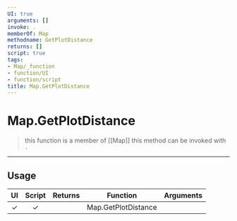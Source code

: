 ```yaml
---
UI: true
arguments: []
invoke: .
memberOf: Map
methodname: GetPlotDistance
returns: []
script: true
tags:
- Map/_function
- function/UI
- function/script
title: Map.GetPlotDistance
---
```

# Map.GetPlotDistance
> this function is a member of [[Map]]
> this method can be invoked with `.`
-----
## Usage
|  UI | Script | Returns | Function | Arguments |
|:---:|:------:|-------:|:--------:|:---------|
|✓|✓||Map.GetPlotDistance||
